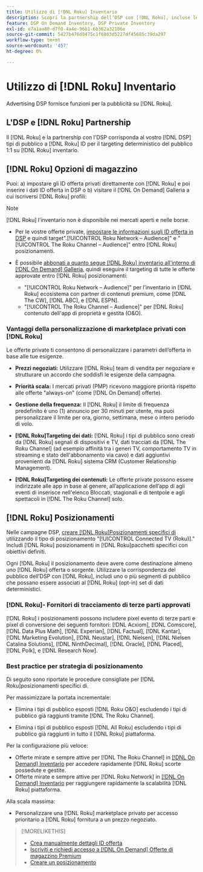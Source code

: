 ```yaml
---
title: Utilizzo di [!DNL Roku] Inventario
description: Scopri la partnership dell’DSP con [!DNL Roku], incluse le opzioni di inventario, i fornitori di tracciamento di terze parti approvati e le best practice per [!DNL Roku]posizionamenti specifici di.
feature: DSP On Demand Inventory, DSP Private Inventory
exl-id: e7a1aa80-d7f0-4a4e-96b1-6b362a32106e
source-git-commit: 5427b476d8475c1f6863d5227df45685c39da297
workflow-type: tm+mt
source-wordcount: '457'
ht-degree: 0%

---
```


# Utilizzo di [!DNL Roku] Inventario

Advertising DSP fornisce funzioni per la pubblicità su [!DNL Roku].

## L&#39;DSP e [!DNL Roku] Partnership

Il [!DNL Roku] e la partnership con l&#39;DSP corrisponda al vostro [!DNL DSP] tipi di pubblico a [!DNL Roku] ID per il targeting deterministico del pubblico 1:1 su [!DNL Roku] inventario.

## [!DNL Roku] Opzioni di magazzino

Puoi: a) impostare gli ID offerta privati direttamente con [!DNL Roku] e poi inserire i dati ID offerta in DSP o b) visitare il [!DNL On Demand] Galleria a cui iscriversi [!DNL Roku] profili:

>[!NOTE]
>
>[!DNL Roku] l’inventario non è disponibile nei mercati aperti e nelle borse.

* Per le vostre offerte private, [impostare le informazioni sugli ID offerta in DSP](/help/dsp/inventory/deal-id-create.md) e quindi target&quot;.[!UICONTROL Roku Network – Audience]&quot; e &quot;[!UICONTROL The Roku Channel – Audience]&quot; entro [!DNL Roku] posizionamenti.<!-- Or do you target the deal ID?? I see those strings for Roku On Demand inventory. Clarify if all Roku private deals show up as one or the other of these in Roku Private inventory in Roku placement settings. -->

* È possibile [abbonati a quanto segue [!DNL Roku] inventario all&#39;interno di [!DNL On Demand] Galleria](/help/dsp/inventory/on-demand-inventory-subscribe.md), quindi eseguire il targeting di tutte le offerte approvate entro [!DNL Roku] posizionamenti:

   * &quot;[!UICONTROL Roku Network – Audience]&quot; per l’inventario in [!DNL Roku] ecosistema con partner di contenuti premium, come [!DNL The CW], [!DNL ABC], e [!DNL ESPN].
   * &quot;[!UICONTROL The Roku Channel – Audience]&quot; per [!DNL Roku] contenuto dell&#39;app di proprietà e gestita (O&amp;O).

### Vantaggi della personalizzazione di marketplace privati con [!DNL Roku]

Le offerte private ti consentono di personalizzare i parametri dell’offerta in base alle tue esigenze.

* **Prezzi negoziati:** Utilizzare [!DNL Roku] team di vendita per negoziare e strutturare un accordo che soddisfi le esigenze della campagna.

* **Priorità scala:** I mercati privati (PMP) ricevono maggiore priorità rispetto alle offerte &quot;always-on&quot; (come [!DNL On Demand] offerte).

* **Gestione della frequenza:** Il [!DNL Roku] il limite di frequenza predefinito è uno (1) annuncio per 30 minuti per utente, ma puoi personalizzare il limite per ora, giorno, settimana, mese o intero periodo di volo.<!-- Within the DSP placement settings? NO - you negotiate this with Roku, but Christine to confirm with Amanda whether you should be able to edit this in placement. -->

* **[!DNL Roku]Targeting dei dati:** [!DNL Roku] i tipi di pubblico sono creati da [!DNL Roku] segnali di dispositivi e TV, dati tracciati da [!DNL The Roku Channel] (ad esempio affinità tra i generi TV, comportamento TV in streaming e stato dell&#39;abbonamento via cavo) e dati aggiuntivi provenienti da [!DNL Roku] sistema CRM (Customer Relationship Management).

* **[!DNL Roku]Targeting dei contenuti:** Le offerte private possono essere indirizzate alle app in base al genere, all’applicazione dell’app di agli eventi di inserisce nell&#39;elenco Bloccati, stagionali e di tentpole e agli spettacoli in [!DNL The Roku Channel] solo.

## [!DNL Roku] Posizionamenti

Nelle campagne DSP, [creare [!DNL Roku]Posizionamenti specifici di](/help/dsp/campaign-management/placements/placement-create.md) utilizzando il tipo di posizionamento &quot;[!UICONTROL Connected TV (Roku)].&quot; Includi [!DNL Roku] posizionamenti in [!DNL Roku]pacchetti specifici con obiettivi definiti.

Ogni [!DNL Roku] il posizionamento deve avere come destinazione almeno uno [!DNL Roku] offerta o sorgente. Utilizzare la corrispondenza del pubblico dell’DSP con [!DNL Roku], includi uno o più segmenti di pubblico che possano essere associati al [!DNL Roku] (opt-in) set di dati deterministici.

### [!DNL Roku]- Fornitori di tracciamento di terze parti approvati

[!DNL Roku] i posizionamenti possono includere pixel evento di terze parti e pixel di conversione dei seguenti fornitori:  [!DNL Acxiom], [!DNL Comscore], [!DNL Data Plus Math], [!DNL Experian], [!DNL Factual], [!DNL Kantar], [!DNL Marketing Evolution], [!DNL Neustar], [!DNL Nielsen], [!DNL Nielsen Catalina Solutions], [!DNL NinthDecimal], [!DNL Oracle], [!DNL Placed], [!DNL Polk], e [!DNL Research Now].

### Best practice per strategia di posizionamento

Di seguito sono riportate le procedure consigliate per [!DNL Roku]posizionamenti specifici di.

Per massimizzare la portata incrementale:

* Elimina i tipi di pubblico esposti [!DNL Roku O&O] escludendo i tipi di pubblico già raggiunti tramite [!DNL The Roku Channel].

* Elimina i tipi di pubblico esposti [!DNL All Roku] escludendo i tipi di pubblico già raggiunti in tutto il [!DNL Roku] piattaforma.

Per la configurazione più veloce:

* Offerte mirate e sempre attive per [!DNL The Roku Channel] in [[!DNL On Demand] Inventario](/help/dsp/inventory/on-demand-inventory-subscribe.md) per accedere rapidamente [!DNL Roku] scorte possedute e gestite.
* Offerte mirate e sempre attive per [!DNL Roku Network] in [[!DNL On Demand] Inventario](/help/dsp/inventory/on-demand-inventory-subscribe.md) per raggiungere rapidamente la scalabilità [!DNL Roku] piattaforma.

Alla scala massima:

* Personalizzare una [!DNL Roku] marketplace privato per accesso prioritario a [!DNL Roku] fornitura a un prezzo negoziato.

>[!MORELIKETHIS]
>
>* [Crea manualmente dettagli ID offerta](/help/dsp/inventory/deal-id-create.md)
> * [Iscriviti e richiedi accesso a [!DNL On Demand] Offerte di magazzino Premium](/help/dsp/inventory/on-demand-inventory-subscribe.md)
>* [Creare un posizionamento](/help/dsp/campaign-management/placements/placement-create.md)
